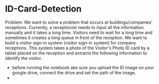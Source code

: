 # ID-Card-Detection
Problem: We want to solve a problem that occurs at buildings/companies’ receptions. Currently, a receptionist needs to input all the information manually and it takes a long time.
Visitors need to wait for a long time and sometimes it creates a long queue in front of the reception. 
We want to build a visitor sign-in system (visitor sign-in system) for company receptions. 
This system takes a photo of the Visitor's Photo ID card by a tablet placed on the reception and extracts the following information to identify the visitor.


- before running the notebook ake sure you upload the ID image on your google drive, connect the drive and set the path of the image.
- 

